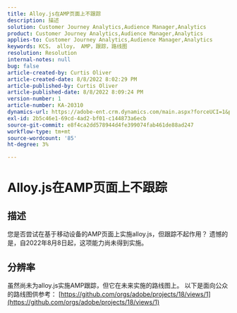 ```yaml
---
title: Alloy.js在AMP页面上不跟踪
description: 描述
solution: Customer Journey Analytics,Audience Manager,Analytics
product: Customer Journey Analytics,Audience Manager,Analytics
applies-to: Customer Journey Analytics,Audience Manager,Analytics
keywords: KCS， alloy， AMP，跟踪，路线图
resolution: Resolution
internal-notes: null
bug: false
article-created-by: Curtis Oliver
article-created-date: 8/8/2022 8:02:29 PM
article-published-by: Curtis Oliver
article-published-date: 8/8/2022 8:09:24 PM
version-number: 1
article-number: KA-20310
dynamics-url: https://adobe-ent.crm.dynamics.com/main.aspx?forceUCI=1&pagetype=entityrecord&etn=knowledgearticle&id=e0519906-5517-ed11-b83e-0022480868ff
exl-id: 2b5c46e1-69cd-4ad2-bf01-c144873a6ecb
source-git-commit: e8f4ca2dd578944d4fe399074fab461de88ad247
workflow-type: tm+mt
source-wordcount: '85'
ht-degree: 3%

---
```


# Alloy.js在AMP页面上不跟踪

## 描述


您是否尝试在基于移动设备的AMP页面上实施alloy.js，但跟踪不起作用？ 遗憾的是，自2022年8月8日起，这项能力尚未得到实施。


## 分辨率


虽然尚未为alloy.js实施AMP跟踪，但它在未来实施的路线图上。 以下是面向公众的路线图供参考： [https://github.com/orgs/adobe/projects/18/views/1](https://github.com/orgs/adobe/projects/18/views/1)
